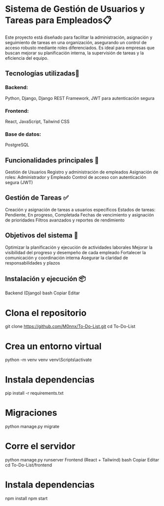 # Sistema de Gestión de Usuarios y Tareas para Empleados📋
Este proyecto está diseñado para facilitar la administración, asignación y seguimiento de tareas en una organización, asegurando un control de acceso robusto mediante roles diferenciados. Es ideal para empresas que buscan mejorar su planificación interna, la supervisión de tareas y la eficiencia del equipo.

## Tecnologías utilizadas🚀
### Backend:

Python,
Django,
Django REST Framework,
JWT para autenticación segura


### Frontend:

React,
JavaScript,
Tailwind CSS

### Base de datos:
PostgreSQL

## Funcionalidades principales 🧩
Gestión de Usuarios
Registro y administración de empleados
Asignación de roles: Administrador y Empleado
Control de acceso con autenticación segura (JWT)

## Gestión de Tareas ✅
Creación y asignación de tareas a usuarios específicos
Estados de tareas: Pendiente, En progreso, Completada
Fechas de vencimiento y asignación de prioridades
Filtros avanzados y reportes de rendimiento

## Objetivos del sistema 🎯
Optimizar la planificación y ejecución de actividades laborales
Mejorar la visibilidad del progreso y desempeño de cada empleado
Fortalecer la comunicación y coordinación interna
Asegurar la claridad de responsabilidades y plazos

## Instalación y ejecución 📦 
Backend (Django)
bash
Copiar
Editar
# Clona el repositorio
git clone https://github.com/M0nnx/To-Do-List.git
cd To-Do-List

# Crea un entorno virtual
python -m venv venv
venv\Scripts\activate

# Instala dependencias
pip install -r requirements.txt

# Migraciones
python manage.py migrate

# Corre el servidor
python manage.py runserver
Frontend (React + Tailwind)
bash
Copiar
Editar
cd To-Do-List/frontend

# Instala dependencias
npm install
npm start
